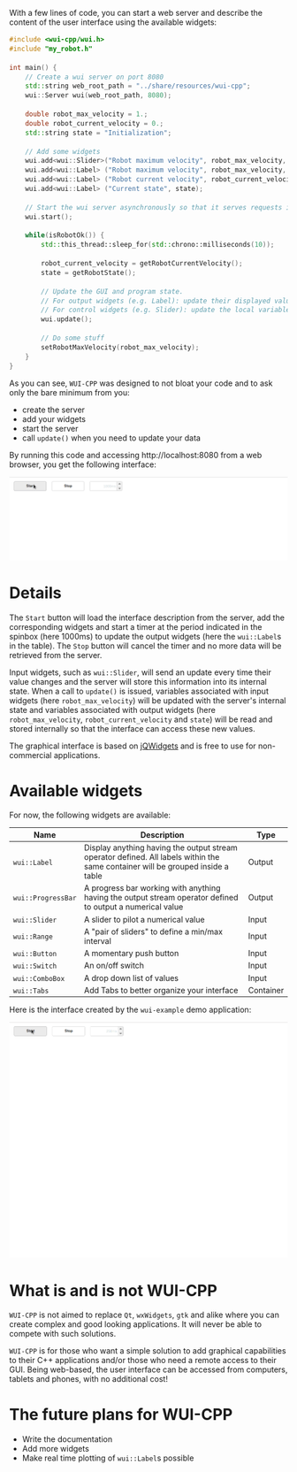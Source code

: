 With a few lines of code, you can start a web server and describe the content of the user interface using the available widgets:
```cpp
#include <wui-cpp/wui.h>
#include "my_robot.h"

int main() {
	// Create a wui server on port 8080
	std::string web_root_path = "../share/resources/wui-cpp";
	wui::Server wui(web_root_path, 8080);

	double robot_max_velocity = 1.;
	double robot_current_velocity = 0.;
	std::string state = "Initialization";

	// Add some widgets
	wui.add<wui::Slider>("Robot maximum velocity", robot_max_velocity, 0., 10.);        // name, variable to pilot, min & max values
	wui.add<wui::Label> ("Robot maximum velocity", robot_max_velocity, "m/s");          // name, variable to display, suffix
	wui.add<wui::Label> ("Robot current velocity", robot_current_velocity, "m/s", "~"); // name, variable to display, suffix, prefix
	wui.add<wui::Label> ("Current state", state);                                       // name, variable to display

	// Start the wui server asynchronously so that it serves requests in the background
	wui.start();

	while(isRobotOk()) {
		std::this_thread::sleep_for(std::chrono::milliseconds(10));

		robot_current_velocity = getRobotCurrentVelocity();
		state = getRobotState();

		// Update the GUI and program state.
		// For output widgets (e.g. Label): update their displayed value according to the local variables' state
		// For control widgets (e.g. Slider): update the local variables with the values set in the GUI
		wui.update();

		// Do some stuff
		setRobotMaxVelocity(robot_max_velocity);
	}
}
```

As you can see, `WUI-CPP` was designed to not bloat your code and to ask only the bare minimum from you:
 - create the server
 - add your widgets
 - start the server
 - call `update()` when you need to update your data

By running this code and accessing http://localhost:8080 from a web browser, you get the following interface:

![Example1 GUI](https://raw.githubusercontent.com/BenjaminNavarro/wui-cpp/integration/share/readme_content/wui-cpp_readme_1.gif)

Details
=======

The `Start` button will load the interface description from the server, add the corresponding widgets and start a timer at the period indicated in the spinbox (here 1000ms) to update the output widgets (here the `wui::Label`s in the table). The `Stop` button will cancel the timer and no more data will be retrieved from the server.

Input widgets, such as `wui::Slider`, will send an update every time their value changes and the server will store this information into its internal state.
When a call to `update()` is issued, variables associated with input widgets (here `robot_max_velocity`) will be updated with the server's internal state and variables associated with output widgets (here `robot_max_velocity`, `robot_current_velocity` and `state`) will be read and stored internally so that the interface can access these new values.

The graphical interface is based on [jQWidgets](https://www.jqwidgets.com/) and is free to use for non-commercial applications.

Available widgets
=================

For now, the following widgets are available:

| Name | Description | Type  |
|---|---|---|
| `wui::Label`  | Display anything having the output stream operator defined. All labels within the same container will be grouped inside a table  | Output  |
| `wui::ProgressBar`  | A progress bar working with anything having the output stream operator defined to output a numerical value | Output  |
|  `wui::Slider` | A slider to pilot a numerical value |  Input |
|  `wui::Range` | A "pair of sliders" to define a min/max interval |  Input |
|  `wui::Button` | A momentary push button |  Input |
|  `wui::Switch` | An on/off switch |  Input |
|  `wui::ComboBox` | A drop down list of values |  Input |
|  `wui::Tabs` | Add Tabs to better organize your interface |  Container |

Here is the interface created by the `wui-example` demo application:

![Example2 GUI](https://raw.githubusercontent.com/BenjaminNavarro/wui-cpp/integration/share/readme_content/wui-cpp_readme_2.gif)

What is and is not WUI-CPP
==========================

`WUI-CPP` is not aimed to replace `Qt`, `wxWidgets`, `gtk` and alike where you can create complex and good looking applications. It will never be able to compete with such solutions.

`WUI-CPP` is for those who want a simple solution to add graphical capabilities to their C++ applications and/or those who need a remote access to their GUI. Being web-based, the user interface can be accessed from computers, tablets and phones, with no additional cost!

The future plans for WUI-CPP
============================
 - Write the documentation
 - Add more widgets
 - Make real time plotting of `wui::Label`s possible
